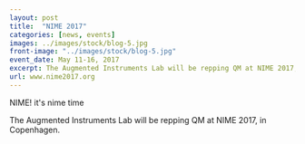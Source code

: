 ```yaml
---
layout: post
title:  "NIME 2017"
categories: [news, events]
images: ../images/stock/blog-5.jpg
front-image: "../images/stock/blog-5.jpg"
event_date: May 11-16, 2017
excerpt: The Augmented Instruments Lab will be repping QM at NIME 2017, in Copenhagen.
url: www.nime2017.org
---
```


NIME! it's nime time

The Augmented Instruments Lab will be repping QM at NIME 2017, in Copenhagen.
